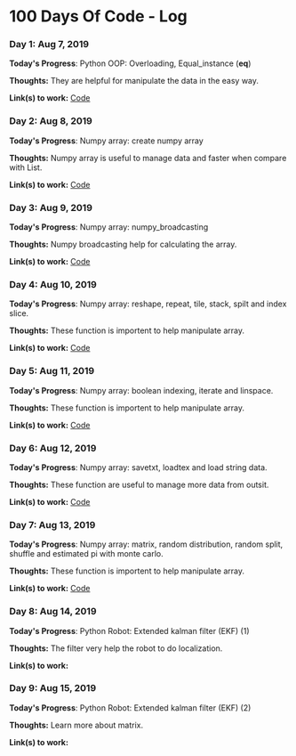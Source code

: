 # 100 Days Of Code - Log


### Day 1: Aug 7, 2019

**Today's Progress**: Python OOP: Overloading, Equal_instance (__eq__)

**Thoughts:** They are helpful for manipulate the data in the easy way.

**Link(s) to work:** 
[Code](https://github.com/worasuch/LearnPython.git)



### Day 2: Aug 8, 2019

**Today's Progress**: Numpy array: create numpy array

**Thoughts:** Numpy array is useful to manage data and faster when compare with List.

**Link(s) to work:** 
[Code](https://github.com/worasuch/LearnPython/blob/master/Create%20array%20numpy.ipynb)



### Day 3: Aug 9, 2019

**Today's Progress**: Numpy array: numpy_broadcasting

**Thoughts:** Numpy broadcasting help for calculating the array.

**Link(s) to work:** 
[Code](https://github.com/worasuch/LearnPython/blob/master/numpy_broadcasting.ipynb)



### Day 4: Aug 10, 2019

**Today's Progress**: Numpy array: reshape, repeat, tile, stack, spilt and index slice.

**Thoughts:** These function is importent to help manipulate array.

**Link(s) to work:** 
[Code](https://github.com/worasuch/LearnPython.git)



### Day 5: Aug 11, 2019

**Today's Progress**: Numpy array: boolean indexing, iterate and linspace.

**Thoughts:** These function is importent to help manipulate array.

**Link(s) to work:** 
[Code](https://github.com/worasuch/LearnPython.git)



### Day 6: Aug 12, 2019

**Today's Progress**: Numpy array: savetxt, loadtex and load string data.

**Thoughts:** These function are useful to manage more data from outsit.

**Link(s) to work:** 
[Code](https://github.com/worasuch/LearnPython.git)



### Day 7: Aug 13, 2019

**Today's Progress**: Numpy array: matrix, random distribution, random split, shuffle and estimated pi with monte carlo.

**Thoughts:** These function is importent to help manipulate array.

**Link(s) to work:** 
[Code](https://github.com/worasuch/LearnPython.git)



### Day 8: Aug 14, 2019

**Today's Progress**: Python Robot: Extended kalman filter (EKF) (1)

**Thoughts:** The filter very help the robot to do localization.

**Link(s) to work:** 



### Day 9: Aug 15, 2019

**Today's Progress**: Python Robot: Extended kalman filter (EKF) (2)

**Thoughts:** Learn more about matrix. 

**Link(s) to work:** 

